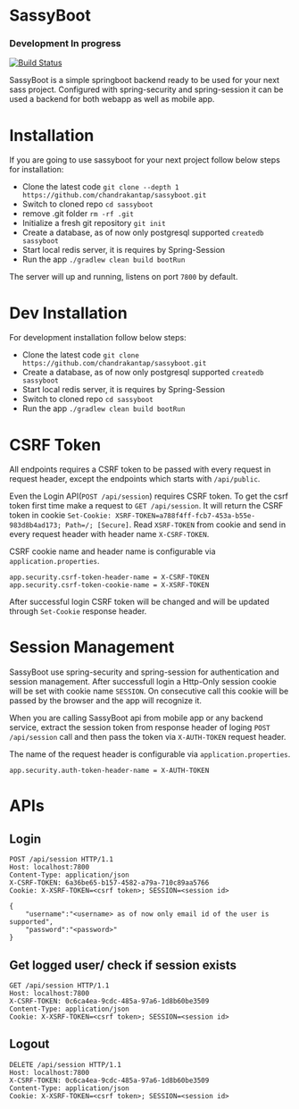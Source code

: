 # SassyBoot

### Development In progress

[![Build Status](https://travis-ci.com/chandrakantap/sassyboot.svg?branch=master)](https://travis-ci.com/chandrakantap/sassyboot)


SassyBoot is a simple springboot backend ready to be used for your next sass project. 
Configured with spring-security and spring-session it can be used a backend for both 
webapp as well as mobile app.

# Installation
If you are going to use sassyboot for your next project follow below steps for installation:
- Clone the latest code `git clone --depth 1 https://github.com/chandrakantap/sassyboot.git`
- Switch to cloned repo `cd sassyboot`
- remove .git folder `rm -rf .git`
- Initialize a fresh git repository `git init`
- Create a database, as of now only postgresql supported `createdb sassyboot`
- Start local redis server, it is requires by Spring-Session
- Run the app `./gradlew clean build bootRun`

The server will up and running, listens on port `7800` by default.


# Dev Installation
For development installation follow below steps:
- Clone the latest code `git clone https://github.com/chandrakantap/sassyboot.git`
- Create a database, as of now only postgresql supported `createdb sassyboot`
- Start local redis server, it is requires by Spring-Session
- Switch to cloned repo `cd sassyboot`
- Run the app `./gradlew clean build bootRun`

# CSRF Token
All endpoints requires a CSRF token to be passed with every request in request header, 
except the endpoints which starts with `/api/public`.

Even the Login API(`POST /api/session`) requires CSRF token. To get the csrf token first time 
make a request to `GET /api/session`. It will return the CSRF token in cookie 
`Set-Cookie: XSRF-TOKEN=a788f4ff-fcb7-453a-b55e-983d8b4ad173; Path=/; [Secure]`. 
Read `XSRF-TOKEN` from cookie and send in every request header with header name `X-CSRF-TOKEN`.

CSRF cookie name and header name is configurable via `application.properties`.

```
app.security.csrf-token-header-name = X-CSRF-TOKEN
app.security.csrf-token-cookie-name = X-XSRF-TOKEN
```

After successful login CSRF token will be changed and will be updated through `Set-Cookie` response header.

# Session Management
SassyBoot use spring-security and spring-session for authentication and session management.
After successfull login a Http-Only session cookie will be set with cookie name `SESSION`.
On consecutive call this cookie will be passed by the browser and the app will recognize it.

When you are calling SassyBoot api from mobile app or any backend service, extract the session token from 
response header of loging `POST /api/session` call and then pass the token via `X-AUTH-TOKEN` request header.

The name of the request header is configurable via `application.properties`.
```
app.security.auth-token-header-name = X-AUTH-TOKEN
```

# APIs

## Login

```http
POST /api/session HTTP/1.1
Host: localhost:7800
Content-Type: application/json
X-CSRF-TOKEN: 6a36be65-b157-4582-a79a-710c89aa5766
Cookie: X-XSRF-TOKEN=<csrf token>; SESSION=<session id>

{
	"username":"<username> as of now only email id of the user is supported",
	"password":"<password>"
}
```

## Get logged user/ check if session exists

```http
GET /api/session HTTP/1.1
Host: localhost:7800
X-CSRF-TOKEN: 0c6ca4ea-9cdc-485a-97a6-1d8b60be3509
Content-Type: application/json
Cookie: X-XSRF-TOKEN=<csrf token>; SESSION=<session id>
```

## Logout

```http
DELETE /api/session HTTP/1.1
Host: localhost:7800
X-CSRF-TOKEN: 0c6ca4ea-9cdc-485a-97a6-1d8b60be3509
Content-Type: application/json
Cookie: X-XSRF-TOKEN=<csrf token>; SESSION=<session id>
```